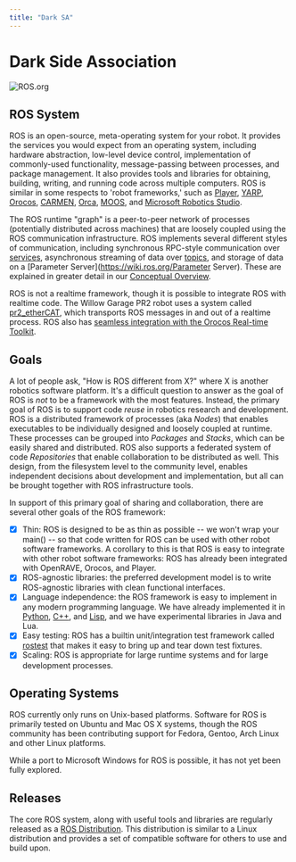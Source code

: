 ```yaml
---
title: "Dark SA"
---
```


# Dark Side Association


![ROS.org](http://wiki.ros.org/custom/images/ros_org.png)

## ROS System

ROS is an open-source, meta-operating system for your robot. It provides the services you would expect from an operating system, including hardware abstraction, low-level device control, implementation of commonly-used functionality, message-passing between processes, and package management. It also provides tools and libraries for obtaining, building, writing, and running code across multiple computers. ROS is similar in some respects to 'robot frameworks,' such as [Player](http://playerstage.sf.net/), [YARP](http://eris.liralab.it/yarp/), [Orocos](http://www.orocos.org/), [CARMEN](http://carmen.sourceforge.net/), [Orca](http://orca-robotics.sourceforge.net/), [MOOS](http://www.robots.ox.ac.uk/~pnewman/TheMOOS/index.html), and [Microsoft Robotics Studio](http://msdn.microsoft.com/en-us/robotics/default.aspx).

The ROS runtime "graph" is a peer-to-peer network of processes (potentially distributed across machines) that are loosely coupled using the ROS communication infrastructure. ROS implements several different styles of communication, including synchronous RPC-style communication over [services](https://wiki.ros.org/Services), asynchronous streaming of data over [topics](https://wiki.ros.org/Topics), and storage of data on a [Parameter Server](https://wiki.ros.org/Parameter Server). These are explained in greater detail in our [Conceptual Overview](https://wiki.ros.org/ROS/Concepts).

ROS is not a realtime framework, though it is possible to integrate ROS with realtime code. The Willow Garage PR2 robot uses a system called [pr2_etherCAT](https://wiki.ros.org/pr2_etherCAT), which transports ROS messages in and out of a realtime process. ROS also has [seamless integration with the Orocos Real-time Toolkit](http://www.willowgarage.com/blog/2009/06/10/orocos-rtt-and-ros-integrated).

## Goals

A lot of people ask, "How is ROS different from X?" where X is another robotics software platform. It's a difficult question to answer as the goal of ROS is *not* to be a framework with the most features. Instead, the primary goal of ROS is to support code *reuse* in robotics research and development. ROS is a distributed framework of processes (aka *Nodes*) that enables executables to be individually designed and loosely coupled at runtime. These processes can be grouped into *Packages* and *Stacks*, which can be easily shared and distributed. ROS also supports a federated system of code *Repositories* that enable collaboration to be distributed as well. This design, from the filesystem level to the community level, enables independent decisions about development and implementation, but all can be brought together with ROS infrastructure tools.

In support of this primary goal of sharing and collaboration, there are several other goals of the ROS framework:

- [x] Thin: ROS is designed to be as thin as possible -- we won't wrap your main() -- so that code written for ROS can be used with other robot software frameworks. A corollary to this is that ROS is easy to integrate with other robot software frameworks: ROS has already been integrated with OpenRAVE, Orocos, and Player.
- [x] ROS-agnostic libraries: the preferred development model is to write ROS-agnostic libraries with clean functional interfaces.
- [x] Language independence: the ROS framework is easy to implement in any modern programming language. We have already implemented it in [Python](https://wiki.ros.org/rospy), [C++](https://wiki.ros.org/roscpp), and [Lisp](https://wiki.ros.org/roslisp), and we have experimental libraries in Java and Lua.
- [x] Easy testing: ROS has a builtin unit/integration test framework called [rostest](https://wiki.ros.org/rostest) that makes it easy to bring up and tear down test fixtures.
- [x] Scaling: ROS is appropriate for large runtime systems and for large development processes.

## Operating Systems

ROS currently only runs on Unix-based platforms. Software for ROS is primarily tested on Ubuntu and Mac OS X systems, though the ROS community has been contributing support for Fedora, Gentoo, Arch Linux and other Linux platforms.

While a port to Microsoft Windows for ROS is possible, it has not yet been fully explored.

## Releases

The core ROS system, along with useful tools and libraries are regularly released as a [ROS Distribution](https://wiki.ros.org/Distributions). This distribution is similar to a Linux distribution and provides a set of compatible software for others to use and build upon.

